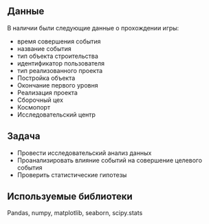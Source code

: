 ## Данные

В наличии были следующие данные о прохождении игры: 

-  время совершения события
-  название события
-  тип объекта строительства
-  идентификатор пользователя
-  тип реализованного проекта
-  Постройка объекта
-  Окончание первого уровня
-  Реализация проекта
-  Сборочный цех
-  Космопорт
-  Исследовательский центр

## Задача

- Провести исследовательский анализ данных
- Проанализировать влияние событий на совершение целевого события
- Проверить статистические гипотезы

## Используемые библиотеки

Pandas, numpy, matplotlib, seaborn, scipy.stats 

 
